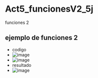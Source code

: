 # Act5_funcionesV2_5j
funciones 2
## ejemplo de funciones 2
- codigo
- ![image](https://github.com/user-attachments/assets/bbaf8404-e4b4-4fcf-b428-f0ba85604dda)
- ![image](https://github.com/user-attachments/assets/feb31b4f-7e08-444a-b955-8429a12c99ec)
- resultado
- ![image](https://github.com/user-attachments/assets/7a9d593b-bd7c-4a15-ad83-766ce476d143)


